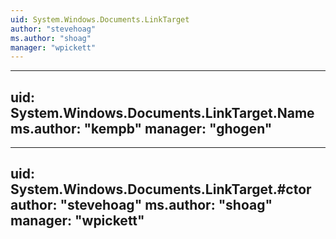 ```yaml
---
uid: System.Windows.Documents.LinkTarget
author: "stevehoag"
ms.author: "shoag"
manager: "wpickett"
---
```


---
uid: System.Windows.Documents.LinkTarget.Name
ms.author: "kempb"
manager: "ghogen"
---

---
uid: System.Windows.Documents.LinkTarget.#ctor
author: "stevehoag"
ms.author: "shoag"
manager: "wpickett"
---
